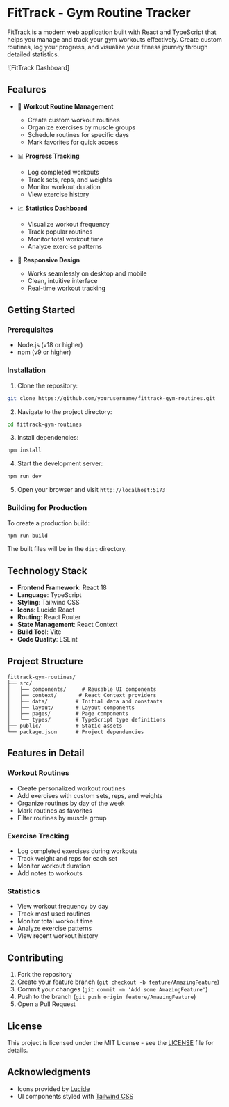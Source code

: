 # FitTrack - Gym Routine Tracker

FitTrack is a modern web application built with React and TypeScript that helps you manage and track your gym workouts effectively. Create custom routines, log your progress, and visualize your fitness journey through detailed statistics.

![FitTrack Dashboard]

## Features

- 💪 **Workout Routine Management**
  - Create custom workout routines
  - Organize exercises by muscle groups
  - Schedule routines for specific days
  - Mark favorites for quick access

- 📊 **Progress Tracking**
  - Log completed workouts
  - Track sets, reps, and weights
  - Monitor workout duration
  - View exercise history

- 📈 **Statistics Dashboard**
  - Visualize workout frequency
  - Track popular routines
  - Monitor total workout time
  - Analyze exercise patterns

- 📱 **Responsive Design**
  - Works seamlessly on desktop and mobile
  - Clean, intuitive interface
  - Real-time workout tracking

## Getting Started

### Prerequisites

- Node.js (v18 or higher)
- npm (v9 or higher)

### Installation

1. Clone the repository:
```bash
git clone https://github.com/yourusername/fittrack-gym-routines.git
```

2. Navigate to the project directory:
```bash
cd fittrack-gym-routines
```

3. Install dependencies:
```bash
npm install
```

4. Start the development server:
```bash
npm run dev
```

5. Open your browser and visit `http://localhost:5173`

### Building for Production

To create a production build:

```bash
npm run build
```

The built files will be in the `dist` directory.

## Technology Stack

- **Frontend Framework**: React 18
- **Language**: TypeScript
- **Styling**: Tailwind CSS
- **Icons**: Lucide React
- **Routing**: React Router
- **State Management**: React Context
- **Build Tool**: Vite
- **Code Quality**: ESLint

## Project Structure

```
fittrack-gym-routines/
├── src/
│   ├── components/     # Reusable UI components
│   ├── context/       # React Context providers
│   ├── data/         # Initial data and constants
│   ├── layout/       # Layout components
│   ├── pages/        # Page components
│   └── types/        # TypeScript type definitions
├── public/           # Static assets
└── package.json      # Project dependencies
```

## Features in Detail

### Workout Routines
- Create personalized workout routines
- Add exercises with custom sets, reps, and weights
- Organize routines by day of the week
- Mark routines as favorites
- Filter routines by muscle group

### Exercise Tracking
- Log completed exercises during workouts
- Track weight and reps for each set
- Monitor workout duration
- Add notes to workouts

### Statistics
- View workout frequency by day
- Track most used routines
- Monitor total workout time
- Analyze exercise patterns
- View recent workout history

## Contributing

1. Fork the repository
2. Create your feature branch (`git checkout -b feature/AmazingFeature`)
3. Commit your changes (`git commit -m 'Add some AmazingFeature'`)
4. Push to the branch (`git push origin feature/AmazingFeature`)
5. Open a Pull Request

## License

This project is licensed under the MIT License - see the [LICENSE](LICENSE) file for details.

## Acknowledgments

- Icons provided by [Lucide](https://lucide.dev/)
- UI components styled with [Tailwind CSS](https://tailwindcss.com/)
